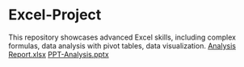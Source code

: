 # Excel-Project
This repository showcases advanced Excel skills, including complex formulas, data analysis with pivot tables, data visualization.
[Analysis Report.xlsx](https://github.com/user-attachments/files/18108807/Analysis.Report.xlsx)
[PPT-Analysis.pptx](https://github.com/user-attachments/files/18108812/PPT-Analysis.pptx)
